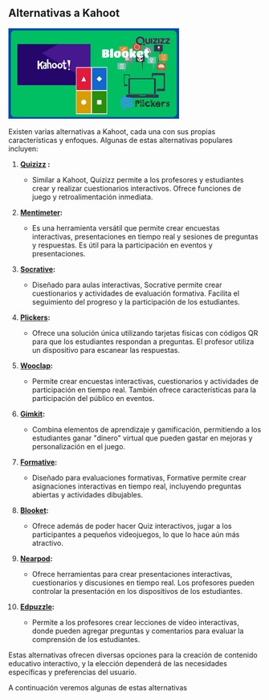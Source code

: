 ## Alternativas a Kahoot

![](./images/icono-kahoot_alternativas.png)

Existen varias alternativas a Kahoot, cada una con sus propias características y enfoques. Algunas de estas alternativas populares incluyen:

1. **[Quizizz](https://quizizz.com/?lng=es-ES) :**
   - Similar a Kahoot, Quizizz permite a los profesores y estudiantes crear y realizar cuestionarios interactivos. Ofrece funciones de juego y retroalimentación inmediata.

2. **[Mentimeter](https://www.mentimeter.com/):**
   - Es una herramienta versátil que permite crear encuestas interactivas, presentaciones en tiempo real y sesiones de preguntas y respuestas. Es útil para la participación en eventos y presentaciones.

3. **[Socrative](https://www.socrative.com/):**
   - Diseñado para aulas interactivas, Socrative permite crear cuestionarios y actividades de evaluación formativa. Facilita el seguimiento del progreso y la participación de los estudiantes.

4. **[Plickers](https://get.plickers.com/):**
   - Ofrece una solución única utilizando tarjetas físicas con códigos QR para que los estudiantes respondan a preguntas. El profesor utiliza un dispositivo para escanear las respuestas.

5. **[Wooclap](https://www.wooclap.com/es/):**
   - Permite crear encuestas interactivas, cuestionarios y actividades de participación en tiempo real. También ofrece características para la participación del público en eventos.

6. **[Gimkit](https://gimkit.com):**
   - Combina elementos de aprendizaje y gamificación, permitiendo a los estudiantes ganar "dinero" virtual que pueden gastar en mejoras y personalización en el juego.

7. **[Formative](https://es.formative.com/):**
   - Diseñado para evaluaciones formativas, Formative permite crear asignaciones interactivas en tiempo real, incluyendo preguntas abiertas y actividades dibujables.

8. **[Blooket](https://www.blooket.com/):**
    - Ofrece además de poder hacer Quiz interactivos, jugar a los participantes a pequeños videojuegos, lo que lo hace aún más atractivo.

9. **[Nearpod](https://nearpod.com/):**
   - Ofrece herramientas para crear presentaciones interactivas, cuestionarios y discusiones en tiempo real. Los profesores pueden controlar la presentación en los dispositivos de los estudiantes.

10. **[Edpuzzle](https://edpuzzle.com):**
    - Permite a los profesores crear lecciones de vídeo interactivas, donde pueden agregar preguntas y comentarios para evaluar la comprensión de los estudiantes.

Estas alternativas ofrecen diversas opciones para la creación de contenido educativo interactivo, y la elección dependerá de las necesidades específicas y preferencias del usuario.

A continuación veremos algunas de estas alternativas